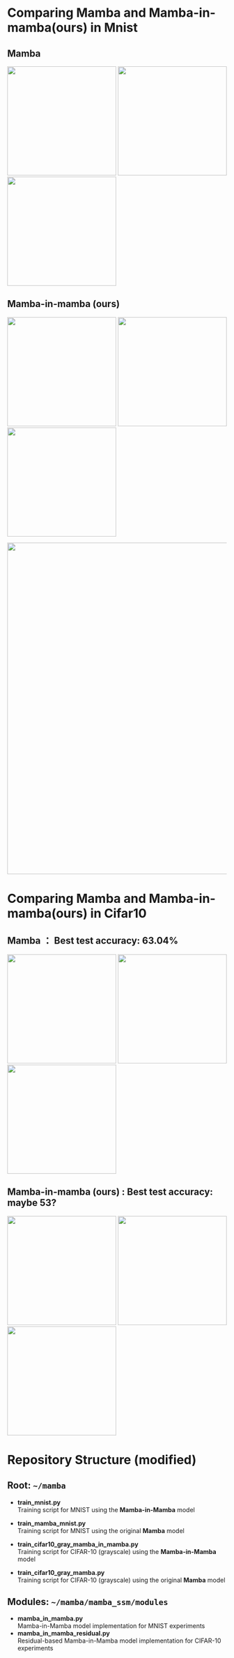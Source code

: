 # Comparing Mamba and Mamba-in-mamba(ours) in Mnist  

## Mamba  
<p float="left">
  <img src="https://github.com/user-attachments/assets/1bf6c860-deb7-4208-9526-37fed0decc27" width="250" />
  <img src="https://github.com/user-attachments/assets/1a372ea3-f318-49cf-b60e-00cc7ca2a199" width="250" />
  <img src="https://github.com/user-attachments/assets/811948f6-e0c1-4619-90e5-f9b41b2aa789" width="250" />
</p>

## Mamba-in-mamba (ours)  
<p float="left">
  <img src="https://github.com/user-attachments/assets/d1bdf7ef-cca3-4e40-a645-e509c8eceb26" width="250" />
  <img src="https://github.com/user-attachments/assets/74bc5ea2-6110-43d0-a161-ba02b07e16bd" width="250" />
  <img src="https://github.com/user-attachments/assets/e7b8707a-f2d2-4363-98c4-128f1b43b1e9" width="250" />
</p>

<p float="left">
  <img src="https://github.com/user-attachments/assets/b7ced2c0-dc71-4ce8-b9eb-b29351e4f3b5" width="760" />
</p>


# Comparing Mamba and Mamba-in-mamba(ours) in Cifar10  

## Mamba ： Best test accuracy: 63.04%  
<p float="left">
  <img src="https://github.com/user-attachments/assets/cd8c50c1-4abd-4865-b1a5-2b1756260a52" width="250" />
  <img src="https://github.com/user-attachments/assets/eead6285-1e72-4924-addc-e7acd4ee074f" width="250" />
  <img src="https://github.com/user-attachments/assets/c4de8bb7-857b-412a-8565-5018377a33c9" width="250" />
</p>

## Mamba-in-mamba (ours) : Best test accuracy: maybe 53?
<p float="left">
  <img src="https://github.com/user-attachments/assets/6dcc0044-d5dd-4475-9482-512526d0540c" width="250" />
  <img src="https://github.com/user-attachments/assets/50a73a54-a2ff-4f5b-9108-38c7ecb5c98c" width="250" />
  <img src="https://github.com/user-attachments/assets/446eb396-eaf7-44dc-81b2-d149337c426a" width="250" />
</p>

# Repository Structure (modified)

## Root: `~/mamba`
- **train_mnist.py**  
  Training script for MNIST using the **Mamba-in-Mamba** model  
- **train_mamba_mnist.py**  
  Training script for MNIST using the original **Mamba** model  

- **train_cifar10_gray_mamba_in_mamba.py**  
  Training script for CIFAR-10 (grayscale) using the **Mamba-in-Mamba** model  
- **train_cifar10_gray_mamba.py**  
  Training script for CIFAR-10 (grayscale) using the original **Mamba** model  


## Modules: `~/mamba/mamba_ssm/modules`
- **mamba_in_mamba.py**  
  Mamba-in-Mamba model implementation for MNIST experiments  
- **mamba_in_mamba_residual.py**  
  Residual-based Mamba-in-Mamba model implementation for CIFAR-10 experiments  

